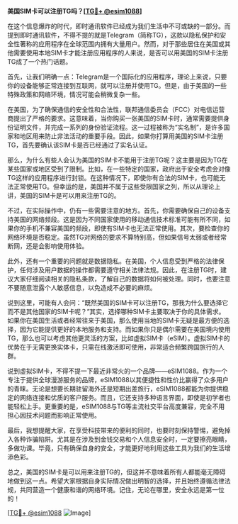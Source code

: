 **美国SIM卡可以注册TG吗？[[TG💪+ @esim1088](https://t.me/s/esim1088)]**

在这个信息爆炸的时代，即时通讯软件已经成为我们生活中不可或缺的一部分。而提到即时通讯软件，不得不提的就是Telegram（简称TG），这款以隐私保护和安全性著称的应用程序在全球范围内拥有大量用户。然而，对于那些居住在美国或其他需要使用本地SIM卡才能注册应用程序的人来说，是否可以用美国的SIM卡注册TG成了一个热门话题。

首先，让我们明确一点：Telegram是一个国际化的应用程序，理论上来说，只要你的设备能够正常连接到互联网，就可以注册并使用TG。但是，由于美国的一些特殊政策和网络环境，情况可能会稍微复杂一些。

在美国，为了确保通信的安全性和合法性，联邦通信委员会（FCC）对电信运营商提出了严格的要求。这意味着，当你购买一张美国的SIM卡时，通常需要提供身份证明文件，并完成一系列的身份验证流程。这一过程被称为“实名制”，是许多国家和地区用来防止非法活动的重要手段。因此，如果你打算用美国的SIM卡注册TG，首先要确认该SIM卡是否已经通过了实名认证。

那么，为什么有些人会认为美国的SIM卡不能用于注册TG呢？这主要是因为TG在某些国家或地区受到了限制。比如，在一些特定的国家，政府出于安全考虑会对像TG这样的应用程序进行封锁。在这种情况下，即使你有合法的SIM卡，也可能无法正常使用TG。但幸运的是，美国并不属于这些受限国家之列，所以从理论上讲，美国的SIM卡是可以用来注册TG的。

不过，在实际操作中，仍有一些需要注意的地方。首先，你需要确保自己的设备支持美国的网络频段。这是因为不同国家使用的移动通信技术标准可能有所不同，如果你的手机不兼容美国的频段，即使有SIM卡也无法正常使用。其次，要检查你的网络环境是否稳定。虽然TG对网络的要求不算特别高，但如果信号太弱或者经常断网，还是会影响使用体验。

此外，还有一个重要的问题就是数据隐私。在美国，个人信息受到严格的法律保护，任何涉及用户数据的操作都需要遵守相关法律法规。因此，在注册TG时，建议大家仔细阅读相关的隐私条款，了解自己的数据将如何被处理。同时，也要注意不要随意泄露个人敏感信息，以免造成不必要的麻烦。

说到这里，可能有人会问：“既然美国的SIM卡可以注册TG，那我为什么要选择它而不是其他国家的SIM卡呢？”其实，选择哪种SIM卡主要取决于你的具体需求。如果你在美国生活或者经常往来于美国，那么使用当地的SIM卡无疑是最方便的选择，因为它能提供更好的本地服务和支持。而如果你只是偶尔需要在美国境内使用TG，那么也可以考虑其他更灵活的方案，比如虚拟SIM卡（eSIM）。虚拟SIM卡的优势在于无需更换实体卡，只需在线激活即可使用，非常适合频繁跨国旅行的人群。

说到虚拟SIM卡，不得不提一下最近非常火的一个品牌——eSIM1088。作为一个专注于提供全球漫游服务的品牌，eSIM1088以其便捷性和性价比赢得了众多用户的青睐。无论是想要长期驻留海外还是短期出差旅行，eSIM1088都能为你提供稳定的网络连接和优质的客户服务。而且，它还支持多种语言界面，即使是初学者也能轻松上手。更重要的是，eSIM1088与TG等主流社交平台高度兼容，完全不用担心因技术问题而影响正常使用。

最后，我想提醒大家，在享受科技带来的便利的同时，也要时刻保持警惕，避免掉入各种诈骗陷阱。尤其是在涉及到金钱交易和个人信息安全时，一定要擦亮眼睛，多做功课。毕竟，只有确保自身的安全，才能更好地利用这些工具为我们的生活增添色彩。

总之，美国的SIM卡是可以用来注册TG的，但这并不意味着所有人都能毫无障碍地做到这一点。希望大家根据自身实际情况做出明智的选择，并且始终遵循法律法规，共同营造一个健康和谐的网络环境。记住，无论在哪里，安全永远是第一位的！

[[TG💪+ @esim1088](https://t.me/s/esim1088) ![Image](https://i.postimg.cc/4NQfJmqS/Snipaste-2025-05-13-00-14-12.png)]